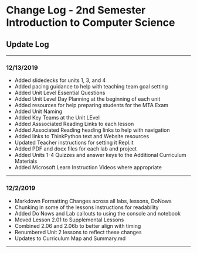 # Change Log - 2nd Semester Introduction to Computer Science

## Update Log

------------------

### 12/13/2019

* Added slidedecks for units 1, 3, and 4
* Added pacing guidance to help with teaching team goal setting
* Added Unit Level Essential Questions
* Added Unit Level Day Planning at the beginning of each unit
* Added resources for help preparing students for the MTA Exam
* Added Unit Naming
* Added Key Teams at the Unit LEvel
* Added Asssociated Reading Links to each lesson
* Added Associated Reading heading links to help with navigation
* Added links to ThinkPython text and Website resources
* Updated Teacher instructions for setting it Repl.it
* Added PDF and docx files for each lab and project
* Added Units 1-4 Quizzes and answer keys to the Additional Curriculum Materials
* Added Microsoft Learn Instruction Videos where appropriate

------------------

### 12/2/2019

* Markdown Formatting Changes across all labs, lessons, DoNows
* Chunking in some of the lessons instructions for readability
* Added Do Nows and Lab callouts to using the console and notebook
* Moved Lesson 2.01 to Supplemental Lessons
* Combined 2.06 and 2.06b to better align with timing
* Renumbered Unit 2 lessons to reflect these changes
* Updates to Curriculum Map and Summary.md

------------------
